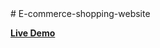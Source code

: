
<div>
# E-commerce-shopping-website

<a href="https://guptakajal24.github.io/E-commerce-shopping-website/"><strong>Live Demo</strong></a>
</div>
